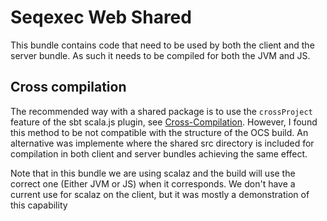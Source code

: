 # Seqexec Web Shared

This bundle contains code that need to be used by both the client and the server bundle. As such it needs to be compiled for both the JVM and JS.

## Cross compilation

The recommended way with a shared package is to use the `crossProject` feature of the sbt scala.js plugin, see [Cross-Compilation](http://www.scala-js.org/doc/project/cross-build.html). However, I found this method to be not compatible with the structure of the OCS build. An alternative was implemente where the shared src directory is included for compilation in both client and server bundles achieving the same effect.

Note that in this bundle we are using scalaz and the build will use the correct one (Either JVM or JS) when it corresponds. We don't have a current use for scalaz on the client, but it was mostly a demonstration of this capability	
